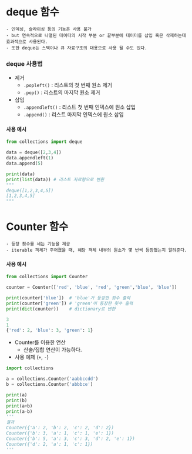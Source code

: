 # deque 함수
    - 인덱싱, 슬라이싱 등의 기능은 사용 불가
    - but 연속적으로 나열된 데이터의 시작 부분 or 끝부분에 데이터를 삽입 혹은 삭제하는데 효과적으로 사용된다.
    - 또한 deque는 스택이나 큐 자료구조의 대용으로 사용 될 수도 있다.
  
### deque 사용법
- 제거
    - `.popleft()` : 리스트의 첫 번째 원소 제거
    - `.pop()` : 리스트의 마지막 원소 제거
- 삽입
    - `.appendleft()` : 리스트 첫 번째 인덱스에 원소 삽입
    - `.append()` : 리스트 마지막 인덱스에 원소 삽입
#### 사용 예시
```python
from collections import deque

data = deque([2,3,4])
data.appendleft(1)
data.append(5)

print(data)
print(list(data)) # 리스트 자료형으로 변환
"""
deque([1,2,3,4,5])
[1,2,3,4,5]
"""
``` 

# Counter 함수
    - 등장 횟수를 세는 기능을 제공
    - iterable 객체가 주어졌을 때, 해당 객체 내부의 원소가 몇 번씩 등장했는지 알려준다.
  
#### 사용 예시
```python
from collections import Counter

counter = Counter(['red', 'blue', 'red', 'green','blue', 'blue'])

print(counter['blue'])  # 'blue'가 등장한 횟수 출력
print(counter['green']) # 'green'이 등장한 횟수 출력
print(dict(counter))    # dictionary로 변환

3
1
{'red': 2, 'blue': 3, 'green': 1}
```

- Counter를 이용한 연산
    - 산술/집합 연산이 가능하다.
- 사용 예제 (`+`, `-`)
```python
import collections

a = collections.Counter('aabbccdd')
b = collections.Counter('abbbce')

print(a)
print(b)
print(a+b)
print(a-b)
'''
결과
Counter({'a': 2, 'b': 2, 'c': 2, 'd': 2})
Counter({'b': 3, 'a': 1, 'c': 1, 'e': 1})
Counter({'b': 5, 'a': 3, 'c': 3, 'd': 2, 'e': 1})
Counter({'d': 2, 'a': 1, 'c': 1})
'''
```
